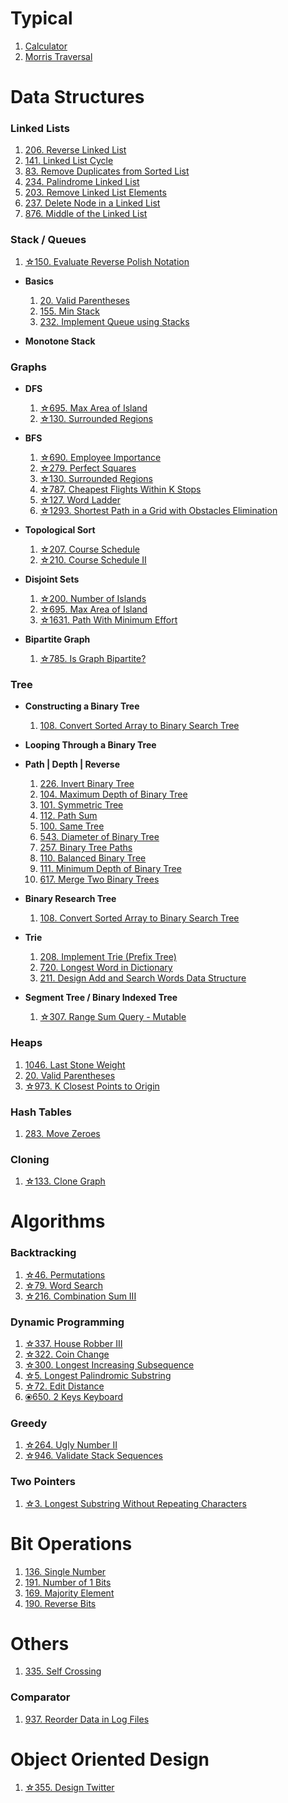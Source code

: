 # Typical
  1. [Calculator](Typical/Calculator.java)
  2. [Morris Traversal](Typical/Morris_Traversal.java)
  


# Data Structures

### Linked Lists

  1. [206. Reverse Linked List](Data_Structures/Linked_Lists/206.java)
  2. [141. Linked List Cycle](Data_Structures/Linked_Lists/141.java)
  3. [83. Remove Duplicates from Sorted List](Data_Structures/Linked_Lists/83.java)
  4. [234. Palindrome Linked List](Data_Structures/Linked_Lists/234.java)
  5. [203. Remove Linked List Elements](Data_Structures/Linked_Lists/203.java)
  6. [237. Delete Node in a Linked List](Data_Structures/Linked_Lists/237.java)
  7. [876. Middle of the Linked List](Data_Structures/Linked_Lists/876.java)

### Stack / Queues
  1. [☆150. Evaluate Reverse Polish Notation](Data_Structures/Stack/150.java)

* **Basics**
  1. [20. Valid Parentheses](Data_Structures/Stack/20.java)
  1. [155. Min Stack](Data_Structures/Stack/155.java)
  1. [232. Implement Queue using Stacks](Data_Structures/Stack/232.java)

* **Monotone Stack**

### Graphs

* **DFS**
  1. [☆695. Max Area of Island](/Data_Structures/Graph/DFS/695.java)
  2. [☆130. Surrounded Regions](/Data_Structures/Graph/DFS/130.java)

* **BFS**
  1. [☆690. Employee Importance](/Data_Structures/Graph/BFS/690.java)
  2. [☆279. Perfect Squares](/Data_Structures/Graph/BFS/279.java)
  3. [☆130. Surrounded Regions](/Data_Structures/Graph/BFS/130.java)
  4. [☆787. Cheapest Flights Within K Stops](/Data_Structures/Graph/BFS/787.java)
  5. [☆127. Word Ladder](/Data_Structures/Graph/BFS/127.java)
  6. [☆1293. Shortest Path in a Grid with Obstacles Elimination](/Data_Structures/Graph/BFS/1293.java)

* **Topological Sort**
  1. [☆207. Course Schedule](/Data_Structures/Graph/BFS/Topological_Sort/207.java)
  1. [☆210. Course Schedule II](/Data_Structures/Graph/BFS/Topological_Sort/210.java)

* **Disjoint Sets**
  1. [☆200. Number of Islands](/Data_Structures/Graph/BFS/Disjoint_Sets/200.java)
  2. [☆695. Max Area of Island](/Data_Structures/Graph/BFS/Disjoint_Sets/695.java)
  3. [☆1631. Path With Minimum Effort](/Data_Structures/Graph/BFS/Disjoint_Sets/1631.java)

* **Bipartite Graph**
  1. [☆785. Is Graph Bipartite?](/Data_Structures/Graph/Bipartite_Graph/785.java)



### Tree

* **Constructing a Binary Tree**
  1. [108. Convert Sorted Array to Binary Search Tree](/Data_Structures/Tree/108.java)

* **Looping Through a Binary Tree**

* **Path | Depth | Reverse**
  1. [226. Invert Binary Tree](/Data_Structures/Tree/226.java)
  2. [104. Maximum Depth of Binary Tree](/Data_Structures/Tree/104.java)
  3. [101. Symmetric Tree](/Data_Structures/Tree/101.java)
  4. [112. Path Sum](/Data_Structures/Tree/112.java)
  5. [100. Same Tree](/Data_Structures/Tree/100.java)
  6. [543. Diameter of Binary Tree](/Data_Structures/Tree/543.java)
  7. [257. Binary Tree Paths](/Data_Structures/Tree/257.java)
  8. [110. Balanced Binary Tree](/Data_Structures/Tree/110.java)
  9. [111. Minimum Depth of Binary Tree](/Data_Structures/Tree/111.java)
  10. [617. Merge Two Binary Trees](/Data_Structures/Tree/617.java)

* **Binary Research Tree**
  1. [108. Convert Sorted Array to Binary Search Tree](/Data_Structures/Tree/108.java)

* **Trie**
  1. [208. Implement Trie (Prefix Tree)](/Data_Structures/Tree/208.java)
  2. [720. Longest Word in Dictionary](/Data_Structures/Tree/720.java)
  3. [211. Design Add and Search Words Data Structure](/Data_Structures/Tree/211.java)

* **Segment Tree / Binary Indexed Tree**
  1. [☆307. Range Sum Query - Mutable](/Data_Structures/Tree/307.java)

### Heaps
  1. [1046. Last Stone Weight](Data_Structures/Heap/1046.java)
  2. [20. Valid Parentheses](Data_Structures/Heap/703.java)
  3. [☆973. K Closest Points to Origin](Data_Structures/Heap/973.java)

### Hash Tables
  1. [283. Move Zeroes](/Data_Structures/Hash_Tables/283.java)

### Cloning
  1. [☆133. Clone Graph](/Data_Structures/Cloning/133.java)

# Algorithms

### Backtracking
  1. [☆46. Permutations](/Algorithms/Backtracking/46.java)
  2. [☆79. Word Search](/Algorithms/Backtracking/79.java)
  3. [☆216. Combination Sum III](/Algorithms/Backtracking/216.java)

### Dynamic Programming
  1. [☆337. House Robber III](Algorithms/Dynamic_Programming/337.java)
  2. [☆322. Coin Change](Algorithms/Dynamic_Programming/322.java)
  3. [☆300. Longest Increasing Subsequence](Algorithms/Dynamic_Programming/300.java)
  4. [☆5. Longest Palindromic Substring](Algorithms/Dynamic_Programming/5.java)
  5. [☆72. Edit Distance](Algorithms/Dynamic_Programming/72.java)
  6. [⦿650. 2 Keys Keyboard](Algorithms/Dynamic_Programming/650.java)

### Greedy
  1. [☆264. Ugly Number II](Algorithms/Greedy/264.java)
  2. [☆946. Validate Stack Sequences](Algorithms/Greedy/946.java)

### Two Pointers
  1. [☆3. Longest Substring Without Repeating Characters](Algorithms/Two_Pointers/3.java)

# Bit Operations
  1. [136. Single Number](Bit_Operations/136.java)
  2. [191. Number of 1 Bits](Bit_Operations/136.java)
  3. [169. Majority Element](Bit_Operations/169.java)
  4. [190. Reverse Bits](Bit_Operations/190.java)

# Others
  1. [335. Self Crossing](Others/335.java)

### Comparator
  1. [937. Reorder Data in Log Files](Others/Comparator/937.java)

# Object Oriented Design
  1. [☆355. Design Twitter](Object_Oriented_Design/355.java)